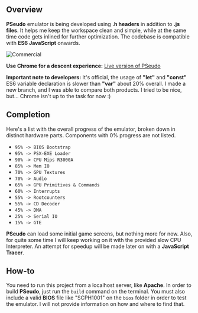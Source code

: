 ## Overview
**PSeudo** emulator is being developed using **.h headers** in addition to **.js files**. It helps me keep the workspace clean and simple, while at the same time code gets inlined for further optimization. The codebase is compatible with **ES6 JavaScript** onwards.

![Commercial](https://raw.githubusercontent.com/dkoliris/pseudo/master/res/commercial.jpg)

**Use Chrome for a descent experience:** [Live version of PSeudo](http://vuemaps.com/pseudo)

**Important note to developers:** It's official, the usage of **"let"** and **"const"** ES6 variable declaration is slower than **"var"** about 20% overall. I made a new branch, and I was able to compare both products. I tried to be nice, but... Chrome isn't up to the task for now :)

## Completion
Here's a list with the overall progress of the emulator, broken down in distinct hardware parts. Components with 0% progress are not listed.
* `95% -> BIOS Bootstrap`
* `95% -> PSX-EXE Loader`
* `90% -> CPU Mips R3000A`
* `85% -> Mem IO`
* `70% -> GPU Textures`
* `70% -> Audio`
* `65% -> GPU Primitives & Commands`
* `60% -> Interrupts`
* `55% -> Rootcounters`
* `55% -> CD Decoder`
* `45% -> DMA`
* `25% -> Serial IO`
* `15% -> GTE`

**PSeudo** can load some initial game screens, but nothing more for now. Also, for quite some time I will keep working on it with the provided slow CPU Interpreter. An attempt for speedup will be made later on with a **JavaScript Tracer**.

## How-to
You need to run this project from a localhost server, like **Apache**. In order to build **PSeudo**, just run the `build` command on the terminal. You must also include a valid **BIOS** file like "SCPH1001" on the `bios` folder in order to test the emulator. I will not provide information on how and where to find that.
